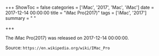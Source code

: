+++
ShowToc = false
categories = ['iMac', '2017', 'Mac', 'iMac']
date = 2017-12-14 00:00:00
title = "iMac Pro(2017)"
tags = ['iMac', '2017']
summary = " "

+++

The iMac Pro(2017) was released on 2017-12-14 00:00:00.

Source: `https://en.wikipedia.org/wiki/IMac_Pro`
